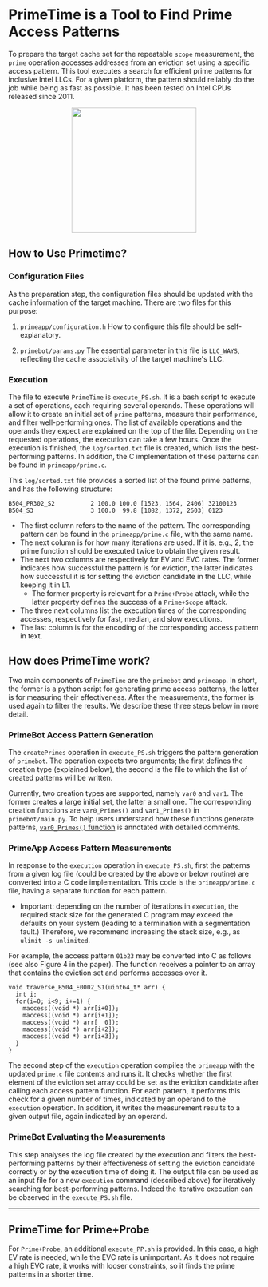 # PrimeTime is a Tool to Find Prime Access Patterns


To prepare the target cache set for the repeatable `scope` measurement, the `prime` operation accesses addresses from an eviction set using a specific access pattern.
This tool executes a search for efficient prime patterns for inclusive Intel LLCs. For a given platform, the pattern should reliably do the job while being as fast as possible. 
It has been tested on Intel CPUs released since 2011.

<p align="center">
    <img width="250" src="../figures/primetime.svg"> 
</p>

## How to Use Primetime?

### Configuration Files

As the preparation step, the configuration files should be updated with the  cache information of the target machine. There are two files for this purpose:

1. `primeapp/configuration.h` 
How to configure this file should be self-explanatory.

2. `primebot/params.py`
The essential parameter in this file is `LLC_WAYS`, reflecting the cache 
associativity of the target machine's LLC.

### Execution

The file to execute `PrimeTime` is `execute_PS.sh`.
It is a bash script to execute a set of 
operations, each requiring several operands. These operations will allow it to 
create an initial set of `prime` patterns, measure their performance, and 
filter well-performing ones. The list of available operations and the operands 
they expect are explained on the top of the file. Depending on the requested 
operations, the execution can take a few hours. Once the execution is finished, 
the `log/sorted.txt` file is created, which lists the best-performing patterns. 
In addition, the C implementation of these patterns can be found in 
`primeapp/prime.c`.

This `log/sorted.txt` file provides a sorted list of the found prime patterns, 
and has the following structure:

```
B504_PR302_S2          2 100.0 100.0 [1523, 1564, 2406] 32100123
B504_S3                3 100.0  99.8 [1082, 1372, 2603] 0123
```

* The first column refers to the name of the pattern. The corresponding pattern 
can be found in the `primeapp/prime.c` file, with the same name.
* The next column is for how many iterations are used. If it is, e.g., 2, the prime function should be executed twice to obtain the given result.
* The next two columns are respectively for EV and EVC rates. The former 
indicates how successful the pattern is for eviction, the latter indicates how 
successful it is for setting the eviction candidate in the LLC, while keeping it in L1.
  - The former property is relevant for a `Prime+Probe` attack, while the latter property defines the success of a `Prime+Scope` attack.
* The three next columns list the execution times of the corresponding 
accesses, respectively for fast, median, and slow executions.
* The last column is for the encoding of the corresponding access pattern in 
text.

## How does PrimeTime work?

Two main components of `PrimeTime` are the `primebot` and `primeapp`. 
In short, the former is a python script for generating prime access patterns, 
the latter is for measuring their effectiveness. After the measurements, the 
former is used again to filter the results. We describe these three steps 
below in more detail.

### PrimeBot Access Pattern Generation

The `createPrimes` operation in `execute_PS.sh` triggers the pattern 
generation of `primebot`. The operation expects two arguments; 
the first defines the creation type (explained below), the second is the file to which the list of created patterns will be written.

Currently, two creation types are supported, namely `var0` and `var1`. The former creates a large initial set, the latter a small one. The corresponding creation functions are `var0_Primes()` and `var1_Primes()` in `primebot/main.py`. To help users understand how these functions generate patterns, [`var0_Primes()` function](./primebot/main.py) is annotated with detailed comments.

### PrimeApp Access Pattern Measurements

In response to the `execution` operation in `execute_PS.sh`, first the patterns from a given log file (could be created by the above or below routine) are converted into a C code implementation. This code is the `primeapp/prime.c` file, having a separate function for each pattern. 

- Important: depending on the number of iterations in `execution`, the required stack size for the generated C program may exceed the defaults on your system (leading to a termination with a segmentation fault.)
Therefore, we recommend increasing the stack size, e.g., as `ulimit -s unlimited`.


For example, the access pattern `01b23` may be converted into C as follows (see also Figure 4 in the paper).
The function receives a pointer to an array that contains the eviction set and performs accesses over it.

```
void traverse_B504_E0002_S1(uint64_t* arr) {
  int i;
  for(i=0; i<9; i+=1) {
    maccess((void *) arr[i+0]);
    maccess((void *) arr[i+1]);
    maccess((void *) arr[  0]);
    maccess((void *) arr[i+2]);
    maccess((void *) arr[i+3]);
  }
}
```

The second step of the `execution` operation compiles the `primeapp` with the updated `prime.c` file contents and runs it. It checks whether the first element of the eviction set array could be set as the eviction 
candidate after calling each access pattern function. For each pattern, it performs this check for a given number of times, indicated by an operand to the `execution` operation. In addition, it writes the measurement results to a given output file, again indicated by an operand.

### PrimeBot Evaluating the Measurements

This step analyses the log file created by the execution and 
filters the best-performing patterns by their effectiveness of setting the eviction candidate correctly or by the execution time of doing it. The output file can be used as an input file for a new `execution` command (described above) for iteratively searching for best-performing patterns. Indeed the iterative execution can be observed in the `execute_PS.sh` file.

___


## PrimeTime for Prime+Probe

For `Prime+Probe`, an additional `execute_PP.sh` is provided. In this case, a high EV rate is needed, while the EVC rate is unimportant. As it does not require a high EVC rate, it works with looser constraints, so it finds the prime patterns in a shorter time.